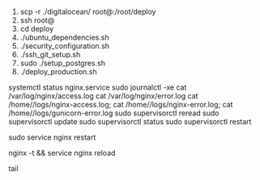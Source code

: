 1) scp -r ./digitalocean/ root@<ipaddress>:/root/deploy
2) ssh root@<ipaddress>
3) cd deploy
3) ./ubuntu_dependencies.sh
4) ./security_configuration.sh
5) ./ssh_git_setup.sh
6) sudo ./setup_postgres.sh
7) ./deploy_production.sh


systemctl status nginx.service
sudo journalctl -xe
cat /var/log/nginx/access.log
cat  /var/log/nginx/error.log
cat /home/<application>/logs/nginx-access.log;
cat /home/<application>/logs/nginx-error.log;
cat /home/<application>/logs/gunicorn-error.log
sudo supervisorctl reread
sudo supervisorctl update
sudo supervisorctl status <application>
sudo supervisorctl restart <application>

sudo service nginx restart

nginx -t && service nginx reload


 tail 
 
